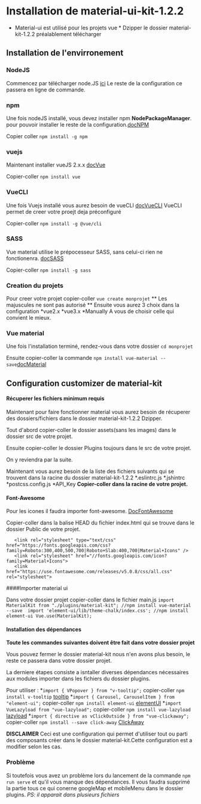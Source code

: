 # Installation de material-ui-kit-1.2.2 
* Material-ui est utilisé pour les projets vue * 
Dzipper le dossier material-kit-1.2.2 préalablement télécharger 

## Installation de l'envirronement 
 
### NodeJS 
Commencez par télécharger node.JS [ici](https://nodejs.org/en/) 
Le reste de la configuration ce passera en ligne de commande.  
 
### npm 
 
Une fois nodeJS installé, vous devez installer npm **NodePackageManager**. 
pour pouvoir installer le reste de la configuration.[docNPM](https://docs.npmjs.com/downloading-and-installing-node-js-and-npm) 
 
Copier coller ```npm install -g npm``` 
 
### vuejs 
 
Maintenant installer vueJS 2.x.x [docVue](https://vuejs.org/v2/guide/installation.html#NPM) 
 
Copier-coller ```npm install vue``` 
 
### VueCLI 
 
Une fois Vuejs installé vous aurez besoin de vueCLI [docVueCLI](https://cli.vuejs.org/guide/installation.html) 
VueCLI permet de creer votre proejt deja préconfiguré 

Copier-coller ```npm install -g @vue/cli```  
 
### SASS 
 
Vue material utilise le prépocesseur SASS, sans celui-ci rien ne fonctionenra. [docSASS](https://sass-lang.com/install)
 
Copier-coller ```npm install -g sass``` 
 
 
 
### Creation du projets 
 
Pour creer votre projet copier-coller ```vue create monprojet``` ** Les majuscules ne sont pas autorisé ** 
Ensuite vous aurez 3 choix dans la configuration
    *vue2.x
    *vue3.x
    *Manually
A vous de choisir celle qui convient le mieux. 
 
### Vue material 
 
Une fois l'installation terminé, rendez-vous dans votre dossier ```cd monprojet``` 

Ensuite copier-coller la commande ```npm install vue-material --save```[docMaterial](https://vuematerial.io/getting-started/) 

## Configuration customizer de material-kit 
 
#### Récuperer les fichiers minimum requis 
 
Maintenant pour faire fonctionner material vous aurez besoin de récuperer des dossiers/fichiers dans le dossier material-kit-1.2.2 Dzipper. 
 
Tout d'abord copier-coller le dossier assets(sans les images) dans le dossier src de votre projet. 
  
Ensuite copier-coller le dossier Plugins toujours dans le src de votre projet. 
 
On y reviendra par la suite. 
 
Maintenant vous aurez besoin de la liste des fichiers suivants qui se trouvent dans la racine du dossier material-kit-1.2.2 
    *.eslintrc.js
    *.jshintrc
    *postcss.config.js
    *API_Key 
**Copier-coller dans la racine de votre projet.** 
 

#### Font-Awesome 
 
Pour les icones il faudra importer font-awesome. [DocFontAwesome](https://fontawesome.com/how-to-use/on-the-web/referencing-icons/basic-use) 

Copier-coller dans la balise HEAD du fichier index.html qui se trouve dans le dossier Public de votre projet. 
 ```<!-- Fonts and icons -->   
    <link rel="stylesheet" type="text/css" href="https://fonts.googleapis.com/css?family=Roboto:300,400,500,700|Roboto+Slab:400,700|Material+Icons" />
    <link rel="stylesheet" href="//fonts.googleapis.com/icon?family=Material+Icons">
    <link href="https://use.fontawesome.com/releases/v5.0.8/css/all.css" rel="stylesheet">
```
####Importer material ui 
 
Dans votre dossier projet copier-coller dans le fichier main.js 
    ```import MaterialKit from "./plugins/material-kit"; //npm install vue-material --save 
        import 'element-ui/lib/theme-chalk/index.css'; //npm install element-ui
        Vue.use(MaterialKit);
    ```

#### Installation des dépendances
**Toute les commandes suivantes doivent être fait dans votre dossier projet** 
 
Vous pouvez fermer le dossier material-kit nous n'en avons plus besoin, le reste ce passera dans votre dossier projet.
 
La derniere étapes consiste a isntaller diverses dépendances nécessaires aux modules importer dans les fichiers du dossier plugins. 

Pour utiliser : *```import { VPopover } from "v-tooltip";``` copier-coller ```npm install v-tooltip``` [tooltip](https://www.npmjs.com/package/v-tooltip) 
                *```import { Carousel, CarouselItem } from "element-ui";``` copier-coller ```npm install element-ui``` [elementUI](https://www.npmjs.com/package/element-ui) 
                *```import VueLazyload from "vue-lazyload";``` copier-coller ```npm install vue-lazyload``` [lazyload](https://www.npmjs.com/package/vue-lazyload) 
                *```import { directive as vClickOutside } from "vue-clickaway";``` copier-coller ```npm install --save click-away```  [ClickAway](https://www.npmjs.com/package/click-away) 

**DISCLAIMER** 
Ceci est une configuration qui permet d'utiliser tout ou parti des composants créer dans le dossier material-kit.Cette configuration est a modifier selon les cas.

### Problème

Si toutefois vous avez un problème lors du lancement de la commande ```npm run serve``` et qu'il vous manque des dépendances. 
Il vous faudra supprimé la partie tous ce qui conerne googleMap et mobileMenu dans le dossier plugins. 
*PS: il apparait dans plusieurs fichiers* 





